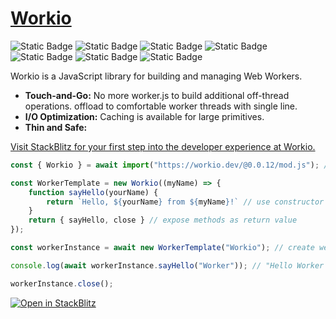# [Workio](https://workio.dev)

![Static Badge](https://img.shields.io/badge/Chrome-80-gray?logo=google-chrome&labelColor=gray&color=lightgreen)
![Static Badge](https://img.shields.io/badge/Edge-80-gray?logo=microsoft-edge&labelColor=gray&color=lightgreen)
![Static Badge](https://img.shields.io/badge/Opera-67-gray?logo=opera&logoColor=e44&labelColor=gray&color=lightgreen)
![Static Badge](https://img.shields.io/badge/Firefox-114-gray?logo=firefox&labelColor=gray&color=lightgreen)
![Static Badge](https://img.shields.io/badge/Safari-15-gray?logo=safari&labelColor=gray&color=lightgreen&logoColor=lightblue)
![Static Badge](https://img.shields.io/badge/Deno-1.0-gray?logo=deno&labelColor=gray&color=lightgreen)
![Static Badge](https://img.shields.io/badge/Node.js-12-gray?logo=nodedotjs&labelColor=gray&color=lightgreen&logoColor=12ef15)

Workio is a JavaScript library for building and managing Web Workers.
- **Touch-and-Go:** No more worker.js to build additional off-thread operations. offload to comfortable worker threads with single line.
- **I/O Optimization:** Caching is available for large primitives.
- **Thin and Safe:** 

[Visit StackBlitz for your first step into the developer experience at Workio.](https://stackblitz.com/edit/web-platform-hceprw?file=script.js)  

```javascript
const { Workio } = await import("https://workio.dev/@0.0.12/mod.js"); // install through http

const WorkerTemplate = new Workio((myName) => {
    function sayHello(yourName) {
        return `Hello, ${yourName} from ${myName}!` // use constructor arguments
    }
    return { sayHello, close } // expose methods as return value
});

const workerInstance = await new WorkerTemplate("Workio"); // create web worker

console.log(await workerInstance.sayHello("Worker")); // "Hello Worker from Workio!" 

workerInstance.close();
```
[![Open in StackBlitz](https://developer.stackblitz.com/img/open_in_stackblitz_small.svg)](https://stackblitz.com/edit/web-platform-hceprw?file=script.js)